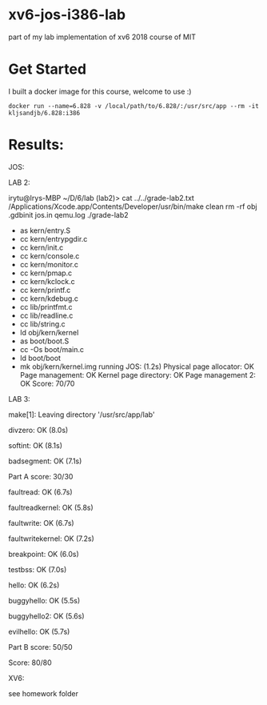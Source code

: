 # xv6-jos-i386-lab
part of my lab implementation of xv6 2018 course of MIT

# Get Started
I built a docker image for this course, welcome to use :)

`docker run --name=6.828 -v /local/path/to/6.828/:/usr/src/app --rm -it kljsandjb/6.828:i386`

# Results:
JOS:

LAB 2:

irytu@Irys-MBP ~/D/6/lab (lab2)> cat ../../grade-lab2.txt
/Applications/Xcode.app/Contents/Developer/usr/bin/make clean
rm -rf obj .gdbinit jos.in qemu.log
./grade-lab2
+ as kern/entry.S
+ cc kern/entrypgdir.c
+ cc kern/init.c
+ cc kern/console.c
+ cc kern/monitor.c
+ cc kern/pmap.c
+ cc kern/kclock.c
+ cc kern/printf.c
+ cc kern/kdebug.c
+ cc lib/printfmt.c
+ cc lib/readline.c
+ cc lib/string.c
+ ld obj/kern/kernel
+ as boot/boot.S
+ cc -Os boot/main.c
+ ld boot/boot
+ mk obj/kern/kernel.img
running JOS: (1.2s)
  Physical page allocator: OK
  Page management: OK
  Kernel page directory: OK
  Page management 2: OK
Score: 70/70

LAB 3:

make[1]: Leaving directory '/usr/src/app/lab'

divzero: OK (8.0s) 

softint: OK (8.1s) 

badsegment: OK (7.1s) 

Part A score: 30/30

faultread: OK (6.7s) 

faultreadkernel: OK (5.8s) 

faultwrite: OK (6.7s) 

faultwritekernel: OK (7.2s) 

breakpoint: OK (6.0s) 

testbss: OK (7.0s) 

hello: OK (6.2s) 

buggyhello: OK (5.5s) 

buggyhello2: OK (5.6s) 

evilhello: OK (5.7s) 

Part B score: 50/50

Score: 80/80

XV6:

see homework folder
